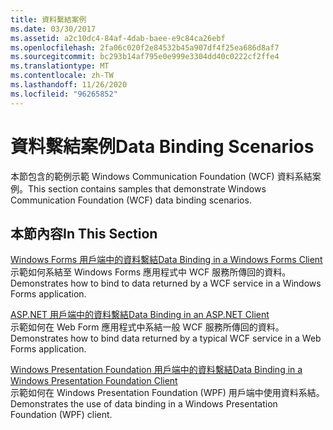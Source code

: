 ```yaml
---
title: 資料繫結案例
ms.date: 03/30/2017
ms.assetid: a2c10dc4-84af-4dab-baee-e9c84ca26ebf
ms.openlocfilehash: 2fa06c020f2e84532b45a907df4f25ea686d8af7
ms.sourcegitcommit: bc293b14af795e0e999e3304dd40c0222cf2ffe4
ms.translationtype: MT
ms.contentlocale: zh-TW
ms.lasthandoff: 11/26/2020
ms.locfileid: "96265852"
---
```

# <a name="data-binding-scenarios"></a><span data-ttu-id="5f168-102">資料繫結案例</span><span class="sxs-lookup"><span data-stu-id="5f168-102">Data Binding Scenarios</span></span>

<span data-ttu-id="5f168-103">本節包含的範例示範 Windows Communication Foundation (WCF) 資料系結案例。</span><span class="sxs-lookup"><span data-stu-id="5f168-103">This section contains samples that demonstrate Windows Communication Foundation (WCF) data binding scenarios.</span></span>  
  
## <a name="in-this-section"></a><span data-ttu-id="5f168-104">本節內容</span><span class="sxs-lookup"><span data-stu-id="5f168-104">In This Section</span></span>  

 [<span data-ttu-id="5f168-105">Windows Forms 用戶端中的資料繫結</span><span class="sxs-lookup"><span data-stu-id="5f168-105">Data Binding in a Windows Forms Client</span></span>](data-binding-in-a-windows-forms-client.md)  
 <span data-ttu-id="5f168-106">示範如何系結至 Windows Forms 應用程式中 WCF 服務所傳回的資料。</span><span class="sxs-lookup"><span data-stu-id="5f168-106">Demonstrates how to bind to data returned by a WCF service in a Windows Forms application.</span></span>  
  
 [<span data-ttu-id="5f168-107">ASP.NET 用戶端中的資料繫結</span><span class="sxs-lookup"><span data-stu-id="5f168-107">Data Binding in an ASP.NET Client</span></span>](data-binding-in-an-aspnet-client.md)  
 <span data-ttu-id="5f168-108">示範如何在 Web Form 應用程式中系結一般 WCF 服務所傳回的資料。</span><span class="sxs-lookup"><span data-stu-id="5f168-108">Demonstrates how to bind data returned by a typical WCF service in a Web Forms application.</span></span>  
  
 [<span data-ttu-id="5f168-109">Windows Presentation Foundation 用戶端中的資料繫結</span><span class="sxs-lookup"><span data-stu-id="5f168-109">Data Binding in a Windows Presentation Foundation Client</span></span>](data-binding-in-a-wpf-client.md)  
 <span data-ttu-id="5f168-110">示範如何在 Windows Presentation Foundation (WPF) 用戶端中使用資料系結。</span><span class="sxs-lookup"><span data-stu-id="5f168-110">Demonstrates the use of data binding in a Windows Presentation Foundation (WPF) client.</span></span>
